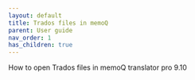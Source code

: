 ```yaml
---
layout: default
title: Trados files in memoQ
parent: User guide
nav_order: 1
has_children: true
---
```


How to open Trados files in memoQ translator pro 9.10